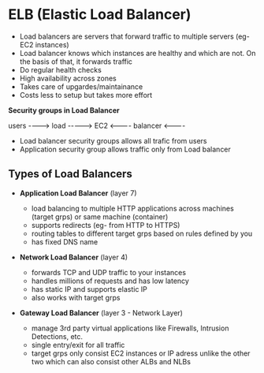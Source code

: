 # ELB (Elastic Load Balancer)

- Load balancers are servers that forward traffic to multiple servers (eg-EC2 instances)
- Load balancer knows which instances are healthy and which are not. On the basis of that, it forwards traffic
- Do regular health checks
- High availability across zones
- Takes care of upgardes/maintainance
- Costs less to setup but takes more effort

**Security groups in Load Balancer**

users ---->    load    ----->   EC2
      <----  balancer  <----

- Load balancer security groups allows all trafic from users
- Application security group allows traffic only from Load balancer

## Types of Load Balancers

- **Application Load Balancer** (layer 7)

    - load balancing to multiple HTTP applications across machines (target grps) or same machine (container)
    - supports redirects (eg- from HTTP to HTTPS)
    - routing tables to different target grps based on rules defined by you
    - has fixed DNS name

- **Network Load Balancer** (layer 4)

    - forwards TCP and UDP traffic to your instances
    - handles millions of requests and has low latency
    - has static IP and supports elastic IP
    - also works with target grps

- **Gateway Load Balancer** (layer 3 - Network Layer)

    - manage 3rd party virtual applications like Firewalls, Intrusion Detections, etc.
    - single entry/exit for all traffic
    - target grps only consist EC2 instances or IP adress unlike the other two which can also consist other ALBs and NLBs